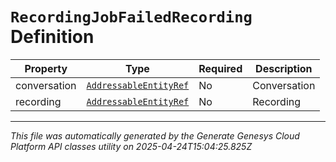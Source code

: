 # `RecordingJobFailedRecording` Definition

| Property | Type | Required | Description |
|----------|------|----------|-------------|
| conversation | [`AddressableEntityRef`](addressableentityref-definition.md) | No | Conversation |
| recording | [`AddressableEntityRef`](addressableentityref-definition.md) | No | Recording |

---

*This file was automatically generated by the Generate Genesys Cloud Platform API classes utility on 2025-04-24T15:04:25.825Z*